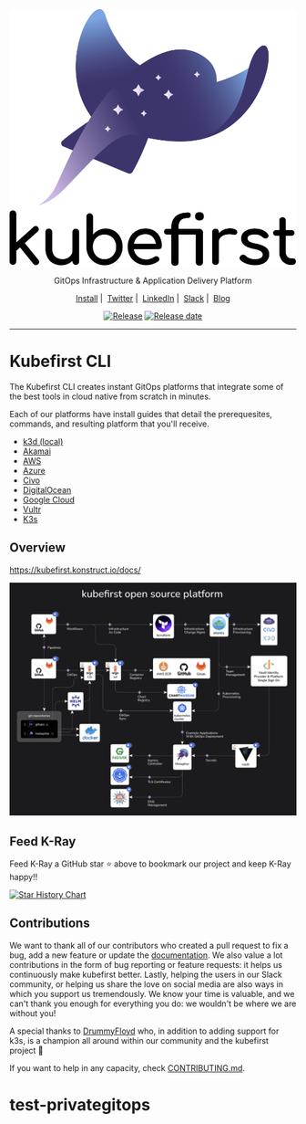 <!-- markdownlint-disable MD041 -->
<p align="center">
  <picture>
    <source media="(prefers-color-scheme: dark)" srcset="images/kubefirst-light.svg" alt="Kubefirst Logo">
    <img alt="" src="images/kubefirst.svg">
  </picture>
</p>
<p align="center">
  GitOps Infrastructure & Application Delivery Platform
</p>

<p align="center">
  <a href="https://kubefirst.konstruct.io/docs/">Install</a>&nbsp;|&nbsp;
  <a href="https://twitter.com/kubefirst">Twitter</a>&nbsp;|&nbsp;
  <a href="https://www.linkedin.com/company/kubefirst">LinkedIn</a>&nbsp;|&nbsp;
  <a href="https://join.slack.com/t/kubefirst/shared_invite/zt-r0r9cfts-OVnH0ooELDLm9n9p2aU7fw">Slack</a>&nbsp;|&nbsp;
  <a href="https://blog.konstruct.io">Blog</a>
</p>

<p align="center">
  <a href="https://github.com/konstructio/kubefirst/releases"><img title="Release" src="https://img.shields.io/github/v/release/kubefirst/kubefirst"/></a>
  <!-- <a href=""><img title="Docker builds" src="https://img.shields.io/docker/automated/kubeshop/tracetest"/></a> -->
  <a href="https://github.com/konstructio/kubefirst/releases"><img title="Release date" src="https://img.shields.io/github/release-date/kubefirst/kubefirst"/></a>
</p>

---

# Kubefirst CLI

The Kubefirst CLI creates instant GitOps platforms that integrate some of the best tools in cloud native from scratch in minutes.

Each of our platforms have install guides that detail the prerequesites, commands, and resulting platform that you'll receive.

- [k3d (local)](https://kubefirst.konstruct.io/docs/k3d/overview)
- [Akamai](https://docs.kubefirst.io/akamai/overview)
- [AWS](https://kubefirst.konstruct.io/docs/aws/overview)
- [Azure](https://docs.kubefirst.io/azure/overview)
- [Civo](https://kubefirst.konstruct.io/docs/civo/overview)
- [DigitalOcean](https://kubefirst.konstruct.io/docs/do/overview)
- [Google Cloud](https://kubefirst.konstruct.io/docs/gcp/overview)
- [Vultr](https://kubefirst.konstruct.io/docs/vultr/overview)
- [K3s](https://kubefirst.konstruct.io/docs/k3s/overview)

## Overview

<https://kubefirst.konstruct.io/docs/>

![kubefirst architecture diagram](images/kubefirst-arch.png)

## Feed K-Ray

Feed K-Ray a GitHub star ⭐ above to bookmark our project and keep K-Ray happy!!

[![Star History Chart](https://api.star-history.com/svg?repos=kubefirst/kubefirst&type=Date)](https://star-history.com/#kubefirst/kubefirst&Date)

## Contributions

We want to thank all of our contributors who created a pull request to fix a bug, add a new feature or update the [documentation](https://github.com/konstructio/kubefirst-docs/). We also value a lot contributions in the form of bug reporting or feature requests: it helps us continuously make kubefirst better. Lastly, helping the users in our Slack community, or helping us share the love on social media are also ways in which you support us tremendously. We know your time is valuable, and we can't thank you enough for everything you do: we wouldn't be where we are without you!

A special thanks to [DrummyFloyd](https://github.com/DrummyFloyd) who, in addition to adding support for k3s, is a champion all around within our community and the kubefirst project 🫶

If you want to help in any capacity, check [CONTRIBUTING.md](CONTRIBUTING.md).
# test-privategitops
